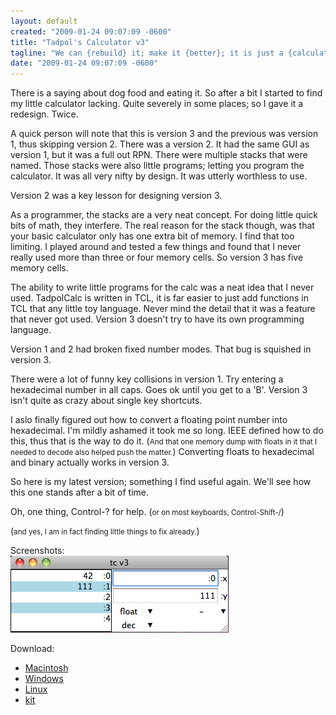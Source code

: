 ```yaml
---
layout: default
created: "2009-01-24 09:07:09 -0600"
title: "Tadpol's Calculator v3"
tagline: "We can {rebuild} it; make it {better}; it is just a {calculator}."
date: "2009-01-24 09:07:09 -0600"
---
```




There is a saying about dog food and eating it.  So after a bit I started to find my little calculator lacking.  Quite severely in some places; so I gave it a redesign.  Twice.

A quick person will note that this is version 3 and the previous was version 1, thus skipping version 2.  There was a version 2.  It had the same GUI as version 1, but it was a full out RPN.  There were multiple stacks that were named.  Those stacks were also little programs; letting you program the calculator.  It was all very nifty by design.  It was utterly worthless to use.

Version 2 was a key lesson for designing version 3.

As a programmer, the stacks are a very neat concept.  For doing little quick bits of math, they interfere.  The real reason for the stack though, was that your basic calculator only has one extra bit of memory.  I find that too limiting.  I played around and tested a few things and found that I never really used more than three or four memory cells.  So version 3 has five memory cells.

The ability to write little programs for the calc was a neat idea that I never used.  TadpolCalc is written in TCL, it is far easier to just add functions in TCL that any little toy language.  Never mind the detail that it was a feature that never got used.  Version 3 doesn't try to have its own programming language.

Version 1 and 2 had broken fixed number modes.  That bug is squished in version 3.

There were a lot of funny key collisions in version 1.  Try entering a hexadecimal number in all caps.  Goes ok until you get to a 'B'.  Version 3 isn't quite as crazy about single key shortcuts.

I aslo finally figured out how to convert a floating point number into hexadecimal.  I'm mildly ashamed it took me so long.  IEEE defined how to do this, thus that is the way to do it.  (<small>And that one memory dump with floats in it that I needed to decode also helped push the matter.</small>)  Converting floats to hexadecimal and binary actually works in version 3.


So here is my latest version; something I find useful again.  We'll see how this one stands after a bit of time.  

Oh, one thing, Control-? for help. (<small>or on most keyboards, Control-Shift-/</small>)

(<small>and yes, I am in fact finding little things to fix already.</small>)

Screenshots:<br />
<img src="/projects/images/tc-mac-v3.png" />&nbsp;&nbsp;
<!-- img src="/projects/images/tc-win-v3.png" / -->

Download:
 - <a href="/projects/archives/tadpolcalc/tadpolcalc-darwin-univ-aqua-v3.zip">Macintosh</a>
 - <a href="/projects/archives/tadpolcalc/tadpolcalc-win32-v3.zip">Windows</a>
 - <a href="/projects/archives/tadpolcalc/tadpolcalc-linux-x86-v3.zip">Linux</a>
 - <a href="/projects/archives/tadpolcalc/tadpolcalc-kit-v3.zip">kit</a>

